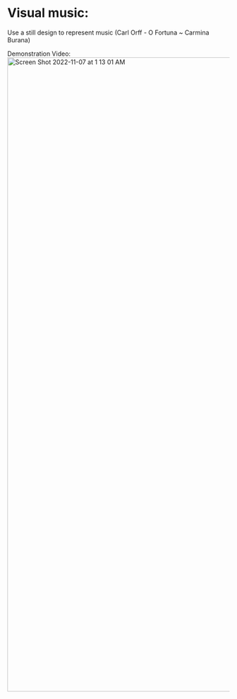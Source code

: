 # Visual music: 
Use a still design to represent music (Carl Orff - O Fortuna ~ Carmina Burana)


Demonstration Video:
<img width="1440" alt="Screen Shot 2022-11-07 at 1 13 01 AM" src="https://user-images.githubusercontent.com/49102723/200238351-6eda3f6b-58ff-4372-9879-4c8e5126adc9.png">
